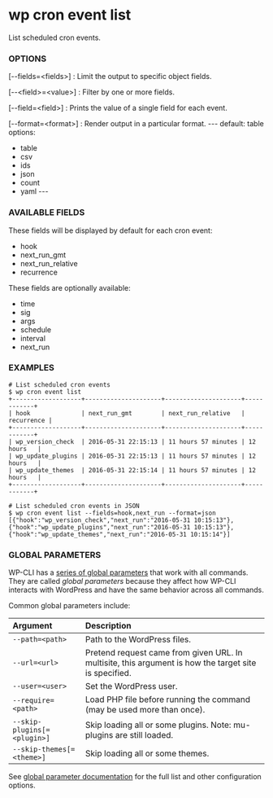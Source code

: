 # wp cron event list

List scheduled cron events.

### OPTIONS

[\--fields=&lt;fields&gt;]
: Limit the output to specific object fields.

[\--&lt;field&gt;=&lt;value&gt;]
: Filter by one or more fields.

[\--field=&lt;field&gt;]
: Prints the value of a single field for each event.

[\--format=&lt;format&gt;]
: Render output in a particular format.
\---
default: table
options:
  - table
  - csv
  - ids
  - json
  - count
  - yaml
\---

### AVAILABLE FIELDS

These fields will be displayed by default for each cron event:
* hook
* next_run_gmt
* next_run_relative
* recurrence

These fields are optionally available:
* time
* sig
* args
* schedule
* interval
* next_run

### EXAMPLES

    # List scheduled cron events
    $ wp cron event list
    +-------------------+---------------------+---------------------+------------+
    | hook              | next_run_gmt        | next_run_relative   | recurrence |
    +-------------------+---------------------+---------------------+------------+
    | wp_version_check  | 2016-05-31 22:15:13 | 11 hours 57 minutes | 12 hours   |
    | wp_update_plugins | 2016-05-31 22:15:13 | 11 hours 57 minutes | 12 hours   |
    | wp_update_themes  | 2016-05-31 22:15:14 | 11 hours 57 minutes | 12 hours   |
    +-------------------+---------------------+---------------------+------------+

    # List scheduled cron events in JSON
    $ wp cron event list --fields=hook,next_run --format=json
    [{"hook":"wp_version_check","next_run":"2016-05-31 10:15:13"},{"hook":"wp_update_plugins","next_run":"2016-05-31 10:15:13"},{"hook":"wp_update_themes","next_run":"2016-05-31 10:15:14"}]

### GLOBAL PARAMETERS

WP-CLI has a [series of global parameters](https://make.wordpress.org/cli/handbook/config/) that work with all commands. They are called _global parameters_ because they affect how WP-CLI interacts with WordPress and have the same behavior across all commands.

Common global parameters include:

| **Argument**    | **Description**              |
|:----------------|:-----------------------------|
| `--path=<path>` | Path to the WordPress files. |
| `--url=<url>`   | Pretend request came from given URL. In multisite, this argument is how the target site is specified. |
| `--user=<user>` | Set the WordPress user.      |
| `--require=<path>` | Load PHP file before running the command (may be used more than once). |
| `--skip-plugins[=<plugin>]` | Skip loading all or some plugins. Note: mu-plugins are still loaded. |
| `--skip-themes[=<theme>]` | Skip loading all or some themes. |

See [global parameter documentation](https://make.wordpress.org/cli/handbook/config/) for the full list and other configuration options.

